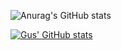 ![Anurag's GitHub stats](https://github-readme-stats.vercel.app/api?username=gussm07&show_icons=true)

[![Gus' GitHub stats](https://github-readme-stats.vercel.app/api?username=gussm07)](https://github.com/anuraghazra/github-readme-stats)
<!---
gussm07/gussm07 is a ✨ special ✨ repository because its `README.md` (this file) appears on your GitHub profile.
You can click the Preview link to take a look at your changes.
--->
